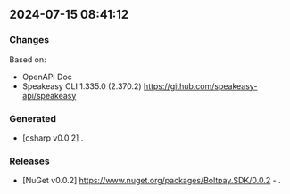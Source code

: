 

## 2024-07-15 08:41:12
### Changes
Based on:
- OpenAPI Doc  
- Speakeasy CLI 1.335.0 (2.370.2) https://github.com/speakeasy-api/speakeasy
### Generated
- [csharp v0.0.2] .
### Releases
- [NuGet v0.0.2] https://www.nuget.org/packages/Boltpay.SDK/0.0.2 - .